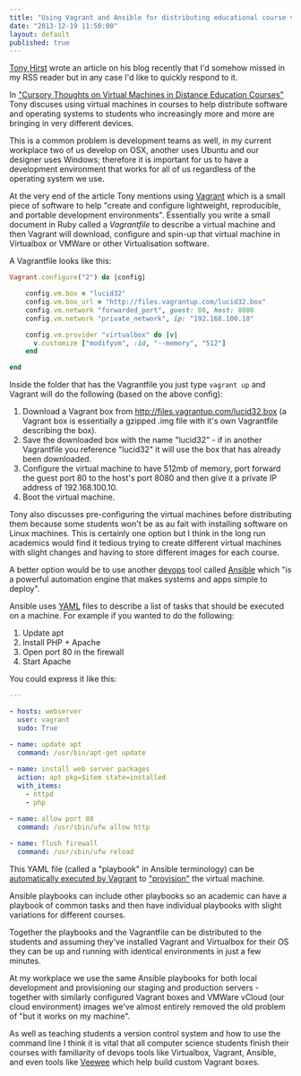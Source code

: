 ```yaml
---
title: "Using Vagrant and Ansible for distributing educational course virtual machines"
date: "2013-12-19 11:50:00"
layout: default
published: true
---
```



[Tony Hirst](http://blog.ouseful.info/2013/12/02/packaging-software-for-distance-learners-vms-101/) wrote an article on his blog recently that I'd somehow missed in my RSS reader but in any case I'd like to quickly respond to it.

In ["Cursory Thoughts on Virtual Machines in Distance Education Courses"](http://blog.ouseful.info/2013/12/02/packaging-software-for-distance-learners-vms-101/) Tony discuses using virtual machines in courses to help distribute software and operating systems to students who increasingly more and more are bringing in very different devices.

This is a common problem is development teams as well, in my current workplace two of us develop on OSX, another uses Ubuntu and our designer uses Windows; therefore it is important for us to have a development environment that works for all of us regardless of the operating system we use.

At the very end of the article Tony mentions using [Vagrant](http://vagrantup.com/) which is a small piece of software to help "create and configure lightweight, reproducible, and portable development environments". Essentially you write a small document in Ruby called a _Vagrantfile_ to describe a virtual machine and then Vagrant will download, configure and spin-up that virtual machine in Virtualbox or VMWare or other Virtualisation software. 

A Vagrantfile looks like this:

```ruby
Vagrant.configure("2") do |config|

    config.vm.box = "lucid32"
    config.vm.box_url = "http://files.vagrantup.com/lucid32.box"
    config.vm.network "forwarded_port", guest: 80, host: 8080
    config.vm.network "private_network", ip: "192.168.100.10"

    config.vm.provider "virtualbox" do |v|
      v.customize ["modifyvm", :id, "--memory", "512"]
    end

end
```

Inside the folder that has the Vagrantfile you just type `vagrant up` and Vagrant will do the following (based on the above config):

1. Download a Vagrant box from <http://files.vagrantup.com/lucid32.box> (a Vagrant box is essentially a gzipped .img file with it's own Vagrantfile describing the box).
2. Save the downloaded box with the name "lucid32" - if in another Vagrantfile you reference "lucid32" it will use the box that has already been downloaded.
3. Configure the virtual machine to have 512mb of memory, port forward the guest port 80 to the host's port 8080 and then give it a private IP address of 192.168.100.10.
4. Boot the virtual machine.

Tony also discusses pre-configuring the virtual machines before distributing them because some students won't be as au fait with installing software on Linux machines. This is certainly one option but I think in the long run academics would find it tedious trying to create different virtual machines with slight changes and having to store different images for each course.

A better option would be to use another [devops](http://en.wikipedia.org/wiki/DevOps) tool called [Ansible](http://www.ansibleworks.com/) which "is a powerful automation engine that makes systems and apps simple to deploy".

Ansible uses [YAML](http://en.wikipedia.org/wiki/YAML) files to describe a list of tasks that should be executed on a machine. For example if you wanted to do the following:

1. Update apt
2. Install PHP + Apache
3. Open port 80 in the firewall
4. Start Apache

You could express it like this:

```yaml
---

- hosts: webserver
  user: vagrant
  sudo: True

- name: update apt
  command: /usr/bin/apt-get update
  
- name: install web server packages
  action: apt pkg=$item state=installed
  with_items:
  	- httpd 
  	- php

- name: allow port 80
  command: /usr/sbin/ufw allow http
  
- name: flush firewall
  command: /usr/sbin/ufw reload

```

This YAML file (called a "playbook" in Ansible terminology) can be [automatically executed by Vagrant](http://docs.vagrantup.com/v2/provisioning/ansible.html) to ["provision"](http://en.wikipedia.org/wiki/Provisioning#Server_provisioning) the virtual machine.

Ansible playbooks can include other playbooks so an academic can have a playbook of common tasks and then have individual playbooks with slight variations for different courses.

Together the playbooks and the Vagrantfile can be distributed to the students and assuming they've installed Vagrant and Virtualbox for their OS they can be up and running with identical environments in just a few minutes.

At my workplace we use the same Ansible playbooks for both local development and provisioning our staging and production servers - together with similarly configured Vagrant boxes and VMWare vCloud (our cloud environment) images we've almost entirely removed the old problem of "but it works on my machine".

As well as teaching students a version control system and how to use the command line I think it is vital that all computer science students finish their courses with familiarity of devops tools like Virtualbox, Vagrant, Ansible, and even tools like [Veewee](https://github.com/jedi4ever/veewee) which help build custom Vagrant boxes.
